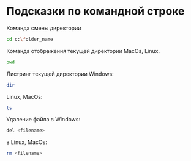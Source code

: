 # Подсказки по командной строке

Команда смены директории
```sh
cd c:\folder_name
```
Команда отображения
текущей директории
MacOs, Linux.
```sh
pwd
```
 Листринг текущей директории Windows:
 ```sh
 dir
 ```
 Linux, MacOs:
 ```sh
 ls
 ```

 Удаление файла в Windows:
 ```sh
 del <filename>
 ```
 в Linux, MacOs:
 ```sh
 rm <filename>
 ```
 